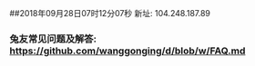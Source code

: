 ##2018年09月28日07时12分07秒 新址: 104.248.187.89
### 兔友常见问题及解答: https://github.com/wanggonging/d/blob/w/FAQ.md
